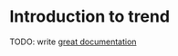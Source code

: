 # Introduction to trend

TODO: write [great documentation](http://jacobian.org/writing/what-to-write/)
